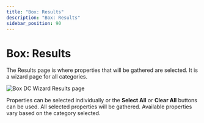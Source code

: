 ```yaml
---
title: "Box: Results"
description: "Box: Results"
sidebar_position: 90
---
```


# Box: Results

The Results page is where properties that will be gathered are selected. It is a wizard page for all
categories.

![Box DC Wizard Results page](/img/product_docs/accessanalyzer/12.0/admin/datacollector/box/results.webp)

Properties can be selected individually or the **Select All** or **Clear All** buttons can be used.
All selected properties will be gathered. Available properties vary based on the category selected.
